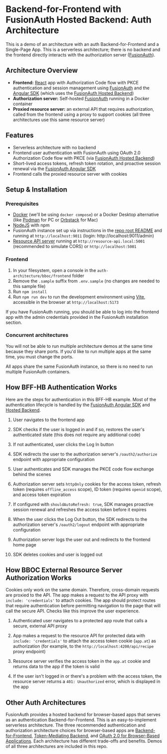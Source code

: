 # Backend-for-Frontend with FusionAuth Hosted Backend: Auth Architecture

This is a demo of an architecture with an auth Backend-for-Frontend and a Single-Page App. This is a serverless architecture; there is no backend and the frontend directly interacts with the authorization server ([FusionAuth](https://fusionauth.io/ "https://fusionauth.io/")).

## Architecture Overview

-   **Frontend:** [React](https://react.dev/ "https://react.dev") app with Authorization Code flow with PKCE authentication and session management using [FusionAuth](https://fusionauth.io/ "https://fusionauth.io/") and the [Angular SDK](https://github.com/FusionAuth/fusionauth-javascript-sdk/tree/main/packages/sdk-angular "https://github.com/FusionAuth/fusionauth-javascript-sdk/tree/main/packages/sdk-angular") (which uses the [FusionAuth Hosted Backend](https://fusionauth.io/docs/apis/hosted-backend "https://fusionauth.io/docs/apis/hosted-backend"))
-   **Authorization server:** Self-hosted [FusionAuth](https://fusionauth.io/ "https://fusionauth.io/") running in a Docker container
-   **Proxied resource server:** an external API that requires authorization, called from the frontend using a proxy to support cookies (all three architectures use this same resource server)

## Features

-   Serverless architecture with no backend
-   Frontend user authentication with FusionAuth using OAuth 2.0 Authorization Code flow with PKCE (via [FusionAuth Hosted Backend](https://fusionauth.io/docs/apis/hosted-backend "https://fusionauth.io/docs/apis/hosted-backend"))
-   Short-lived access tokens, refresh token rotation, and proactive session renewal via the [FusionAuth Angular SDK](https://github.com/FusionAuth/fusionauth-javascript-sdk/tree/main/packages/sdk-angular "https://github.com/FusionAuth/fusionauth-javascript-sdk/tree/main/packages/sdk-angular")
-   Frontend calls the proxied resource server with cookies

## Setup & Installation

### Prerequisites

- [Docker](https://docker.com) (we'll be using `docker compose`) or a Docker Desktop alternative (like [Podman](https://podman.io/) for PC or [Orbstack](https://orbstack.dev/) for Mac)
- [NodeJS](https://nodejs.org) with npm
- FusionAuth instance set up via instructions in the [repo root README](https://github.com/kmaida/auth-architecture/blob/main/README.md#fusionauth) and running at `http://localhost:9011` (login: http://localhost:9011/admin)
- [Resource API server](https://github.com/kmaida/auth-architecture/tree/main/resource-api) running at `http://resource-api.local:5001` (recommended to simulate CORS) or `http://localhost:5001`

### Frontend

1. In your filesystem, open a console in the `auth-architecture/bboc/frontend` folder
2. Remove the `.sample` suffix from `.env.sample` (no changes are needed to this sample file)
3. Run `npm install`
4. Run `npm run dev` to run the development environment using [Vite](https://vite.dev), accessible in the browser at `http://localhost:5173`

If you have FusionAuth running, you should be able to log into the frontend app with the admin credentials provided in the FusionAuth installation section.

### Concurrent architectures

You will not be able to run multiple architecture demos at the same time because they share ports. If you'd like to run multiple apps at the same time, you must change the ports.

All apps share the same FusionAuth instance, so there is no need to run multiple FusionAuth containers.

## How BFF-HB Authentication Works

Here are the steps for authentication in this BFF-HB example. Most of the authentication lifecycle is handled by the [FusionAuth Angular SDK](https://github.com/FusionAuth/fusionauth-javascript-sdk/tree/main/packages/sdk-angular "https://github.com/FusionAuth/fusionauth-javascript-sdk/tree/main/packages/sdk-angular") and [Hosted Backend](https://fusionauth.io/docs/apis/hosted-backend "https://fusionauth.io/docs/apis/hosted-backend").

1.  User navigates to the frontend app

2.  SDK checks if the user is logged in and if so, restores the user's authenticated state (this does not require any additional code)

3.  If not authenticated, user clicks the Log In button

4.  SDK redirects the user to the authorization server's `/oauth2/authorize` endpoint with appropriate configuration

5.  User authenticates and SDK manages the PKCE code flow exchange behind the scenes

6.  Authorization server sets `httpOnly` cookies for the access token, refresh token (requires `offline_access` scope), ID token (requires `openid` scope), and access token expiration

7.  If configured with `shouldAutoRefresh: true`, SDK manages proactive session renewal and refreshes the access token before it expires

8.  When the user clicks the Log Out button, the SDK redirects to the authorization server's `/oauth2/logout` endpoint with appropriate configuration

9.  Authorization server logs the user out and redirects to the frontend home page

10. SDK deletes cookies and user is logged out

## How BBOC External Resource Server Authorization Works

Cookies only work on the same domain. Therefore, cross-domain requests are proxied to the API. The app makes a request to the API proxy with `include: 'credentials'` to attach cookies. The app should protect routes that require authentication before permitting navigation to the page that will call the secure API. Checks like this improve the user experience.

1.  Authenticated user navigates to a protected app route that calls a secure, external API proxy

2.  App makes a request to the resource API for protected data with `include: 'credentials'` to attach the access token cookie (`app.at`) as authorization (for example, to the `http://localhost:4200/api/recipe` proxy endpoint)

3.  Resource server verifies the access token in the `app.at` cookie and returns data to the app if the token is valid

4.  If the user isn't logged in or there's a problem with the access token, the resource server returns a `401: Unauthorized` error, which is displayed in the app

## Other Auth Architectures

FusionAuth provides a hosted backend for browser-based apps that serves as an authentication Backend-for-Frontend. This is an easy-to-implement serverless architecture. The three recommended authentication and authorization architecture choices for browser-based apps are [Backend-for-Frontend](https://datatracker.ietf.org/doc/html/draft-ietf-oauth-browser-based-apps#name-backend-for-frontend-bff "https://datatracker.ietf.org/doc/html/draft-ietf-oauth-browser-based-apps#name-backend-for-frontend-bff"), [Token-Mediating Backend](https://datatracker.ietf.org/doc/html/draft-ietf-oauth-browser-based-apps#name-token-mediating-backend "https://datatracker.ietf.org/doc/html/draft-ietf-oauth-browser-based-apps#name-token-mediating-backend"), and [OAuth 2.0 for Browser-Based Applications](https://datatracker.ietf.org/doc/html/draft-ietf-oauth-browser-based-apps#name-browser-based-oauth-20-clie "https://datatracker.ietf.org/doc/html/draft-ietf-oauth-browser-based-apps#name-browser-based-oauth-20-clie"). Each architecture has different trade-offs and benefits. Demos of all three architectures are included in this repo.